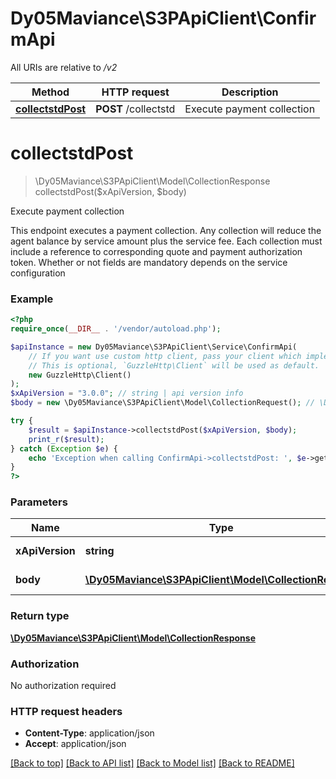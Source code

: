 # Dy05Maviance\S3PApiClient\ConfirmApi

All URIs are relative to */v2*

Method | HTTP request | Description
------------- | ------------- | -------------
[**collectstdPost**](ConfirmApi.md#collectstdpost) | **POST** /collectstd | Execute payment collection

# **collectstdPost**
> \Dy05Maviance\S3PApiClient\Model\CollectionResponse collectstdPost($xApiVersion, $body)

Execute payment collection

This endpoint executes a payment collection. Any collection will reduce the agent balance by service amount plus the service fee. Each collection must include a reference to corresponding quote and payment authorization token. Whether or not fields are mandatory depends on the service configuration

### Example
```php
<?php
require_once(__DIR__ . '/vendor/autoload.php');

$apiInstance = new Dy05Maviance\S3PApiClient\Service\ConfirmApi(
    // If you want use custom http client, pass your client which implements `GuzzleHttp\ClientInterface`.
    // This is optional, `GuzzleHttp\Client` will be used as default.
    new GuzzleHttp\Client()
);
$xApiVersion = "3.0.0"; // string | api version info
$body = new \Dy05Maviance\S3PApiClient\Model\CollectionRequest(); // \Dy05Maviance\S3PApiClient\Model\CollectionRequest | Collection Request

try {
    $result = $apiInstance->collectstdPost($xApiVersion, $body);
    print_r($result);
} catch (Exception $e) {
    echo 'Exception when calling ConfirmApi->collectstdPost: ', $e->getMessage(), PHP_EOL;
}
?>
```

### Parameters

Name | Type | Description  | Notes
------------- | ------------- | ------------- | -------------
 **xApiVersion** | **string**| api version info | [default to 3.0.0]
 **body** | [**\Dy05Maviance\S3PApiClient\Model\CollectionRequest**](../Model/CollectionRequest.md)| Collection Request | [optional]

### Return type

[**\Dy05Maviance\S3PApiClient\Model\CollectionResponse**](../Model/CollectionResponse.md)

### Authorization

No authorization required

### HTTP request headers

 - **Content-Type**: application/json
 - **Accept**: application/json

[[Back to top]](#) [[Back to API list]](../../README.md#documentation-for-api-endpoints) [[Back to Model list]](../../README.md#documentation-for-models) [[Back to README]](../../README.md)

